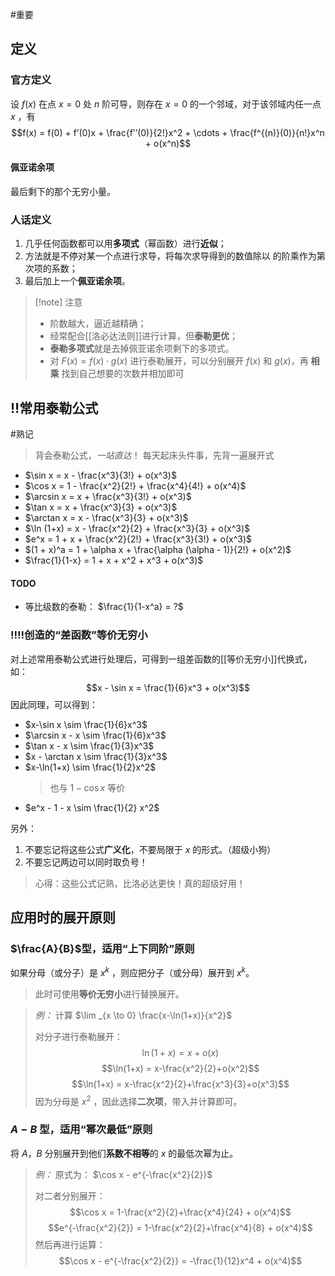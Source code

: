 #重要 
## 定义

### 官方定义

设 $f(x)$ 在点 $x = 0$ 处 $n$ 阶可导，则存在 $x = 0$ 的一个邻域，对于该邻域内任一点 $x$ ，有
$$f(x) = f(0) + f’(0)x + \frac{f’’(0)}{2!}x^2 + \cdots + \frac{f^{(n)}(0)}{n!}x^n + o(x^n)$$
#### 佩亚诺余项

最后剩下的那个无穷小量。

### 人话定义

1.  几乎任何函数都可以用**多项式**（幂函数）进行**近似**；
2. 方法就是不停对某一个点进行求导，将每次求导得到的数值除以  的阶乘作为第  次项的系数；
3. 最后加上一个**佩亚诺余项**。

>[!note] 注意
> - 阶数越大，逼近越精确；
> - 经常配合[[洛必达法则]]进行计算，但**泰勒更优**；
> - **泰勒多项式**就是去掉佩亚诺余项剩下的多项式。
> - 对 $F(x)=f(x) \cdot g(x)$ 进行泰勒展开，可以分别展开 $f(x)$ 和 $g(x)$，再 **相乘** 找到自己想要的次数并相加即可

## ‼️常用泰勒公式

#熟记 

> 背会泰勒公式，*一站直达*！
> 每天起床头件事，先背一遍展开式

- $\sin x = x - \frac{x^3}{3!} + o(x^3)$
- $\cos x = 1 - \frac{x^2}{2!} + \frac{x^4}{4!} + o(x^4)$
- $\arcsin x = x + \frac{x^3}{3!} + o(x^3)$
- $\tan x = x + \frac{x^3}{3} + o(x^3)$
- $\arctan x = x - \frac{x^3}{3} + o(x^3)$
- $\ln (1+x) = x - \frac{x^2}{2} + \frac{x^3}{3} + o(x^3)$
- $e^x = 1 + x + \frac{x^2}{2!} + \frac{x^3}{3!} + o(x^3)$
- $(1 + x)^a = 1 + \alpha x + \frac{\alpha (\alpha - 1)}{2!} + o(x^2)$
- $\frac{1}{1-x} = 1 + x + x^2 + x^3 + o(x^3)$

#### TODO

- 等比级数的泰勒： $\frac{1}{1-x^a} = ?$

### ‼️‼️创造的“差函数”等价无穷小

对上述常用泰勒公式进行处理后，可得到一组差函数的[[等价无穷小]]代换式，如：
 $$x - \sin x = \frac{1}{6}x^3 + o(x^3)$$
 因此同理，可以得到：
 - $x-\sin x \sim \frac{1}{6}x^3$
 - $\arcsin x - x \sim \frac{1}{6}x^3$
 - $\tan x - x \sim \frac{1}{3}x^3$
 - $x - \arctan x \sim \frac{1}{3}x^3$
 - $x-\ln(1+x) \sim \frac{1}{2}x^2$
	> 也与 $1-\cos x$ 等价
 - $e^x - 1 - x \sim \frac{1}{2} x^2$

 另外：
 1. 不要忘记将这些公式**广义化**，不要局限于 $x$ 的形式。（超级小狗）
 2. 不要忘记两边可以同时取负号！

> 心得：这些公式记熟，比洛必达更快！真的超级好用！

## 应用时的展开原则

### $\frac{A}{B}$型，适用“上下同阶”原则

如果分母（或分子）是 $x^k$ ，则应把分子（或分母）展开到 $x^k$。
> 此时可使用**等价无穷小**进行替换展开。

> *例：* 计算 $\lim _{x \to 0} \frac{x-\ln(1+x)}{x^2}$
>
>对分子进行泰勒展开：
$$\ln(1+x) = x+o(x)$$
$$\ln(1+x) = x-\frac{x^2}{2}+o(x^2)$$
$$\ln(1+x) = x-\frac{x^2}{2}+\frac{x^3}{3}+o(x^3)$$
因为分母是 $x^2$ ，因此选择**二次项**，带入并计算即可。

### $A-B$ 型，适用“幂次最低”原则

将 $A$，$B$ 分别展开到他们**系数不相等**的 $x$ 的最低次幂为止。

> *例：* 原式为： $\cos x - e^{-\frac{x^2}{2}}$
>
>对二者分别展开：
>$$\cos x = 1-\frac{x^2}{2}+\frac{x^4}{24} + o(x^4)$$
>$$e^{-\frac{x^2}{2}} = 1-\frac{x^2}{2}+\frac{x^4}{8} + o(x^4)$$
>然后再进行运算：
>$$\cos x - e^{-\frac{x^2}{2}} = -\frac{1}{12}x^4 + o(x^4)$$